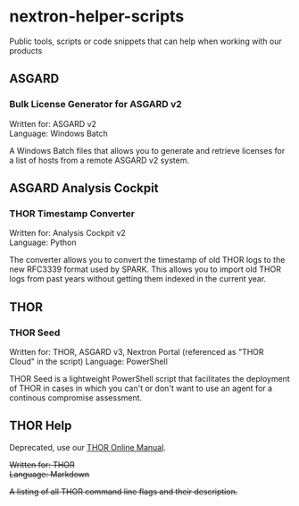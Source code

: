 # nextron-helper-scripts
Public tools, scripts or code snippets that can help when working with our products

## ASGARD

### Bulk License Generator for ASGARD v2

Written for: ASGARD v2  
Language: Windows Batch

A Windows Batch files that allows you to generate and retrieve licenses for a list of hosts from a remote ASGARD v2 system. 

## ASGARD Analysis Cockpit

### THOR Timestamp Converter

Written for: Analysis Cockpit v2  
Language: Python

The converter allows you to convert the timestamp of old THOR logs to the new RFC3339 format used by SPARK. This allows you to import old THOR logs from past years without getting them indexed in the current year. 

## THOR

### THOR Seed

Written for: THOR, ASGARD v3, Nextron Portal (referenced as "THOR Cloud" in the script)
Language: PowerShell

THOR Seed is a lightweight PowerShell script that facilitates the deployment of THOR in cases in which you can't or don't want to use an agent for a continous compromise assessment.

## THOR Help

Deprecated, use our [THOR Online Manual](https://thor-manual.nextron-systems.com/en/latest/usage/flags.html).

<del>Written for: THOR  
Language: Markdown</del>

<del>A listing of all THOR command line flags and their description.</del>

